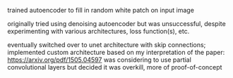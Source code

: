 trained autoencoder to fill in random white patch on input image

originally tried using denoising autoencoder but was unsuccessful, despite experimenting with various architectures, loss function(s), etc.

eventually switched over to unet architecture with skip connections; implemented custom architecture based on my interpretation of the paper: https://arxiv.org/pdf/1505.04597
was considering to use partial convolutional layers but decided it was overkill, more of proof-of-concept 
